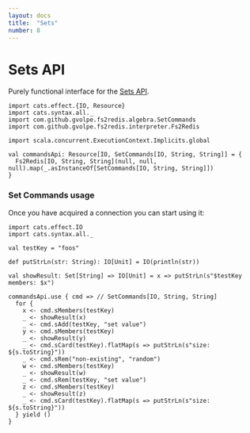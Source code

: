 ```yaml
---
layout: docs
title:  "Sets"
number: 8
---
```


# Sets API

Purely functional interface for the [Sets API](https://redis.io/commands#set).

```tut:book:invisible
import cats.effect.{IO, Resource}
import cats.syntax.all._
import com.github.gvolpe.fs2redis.algebra.SetCommands
import com.github.gvolpe.fs2redis.interpreter.Fs2Redis

import scala.concurrent.ExecutionContext.Implicits.global

val commandsApi: Resource[IO, SetCommands[IO, String, String]] = {
  Fs2Redis[IO, String, String](null, null, null).map(_.asInstanceOf[SetCommands[IO, String, String]])
}
```

### Set Commands usage

Once you have acquired a connection you can start using it:

```tut:book:silent
import cats.effect.IO
import cats.syntax.all._

val testKey = "foos"

def putStrLn(str: String): IO[Unit] = IO(println(str))

val showResult: Set[String] => IO[Unit] = x => putStrLn(s"$testKey members: $x")

commandsApi.use { cmd => // SetCommands[IO, String, String]
  for {
    x <- cmd.sMembers(testKey)
    _ <- showResult(x)
    _ <- cmd.sAdd(testKey, "set value")
    y <- cmd.sMembers(testKey)
    _ <- showResult(y)
    _ <- cmd.sCard(testKey).flatMap(s => putStrLn(s"size: ${s.toString}"))
    _ <- cmd.sRem("non-existing", "random")
    w <- cmd.sMembers(testKey)
    _ <- showResult(w)
    _ <- cmd.sRem(testKey, "set value")
    z <- cmd.sMembers(testKey)
    _ <- showResult(z)
    _ <- cmd.sCard(testKey).flatMap(s => putStrLn(s"size: ${s.toString}"))
  } yield ()
}
```
